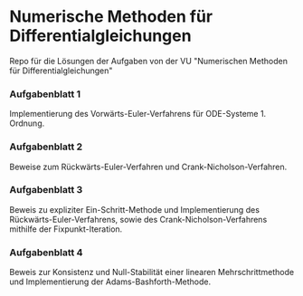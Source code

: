 # Numerische Methoden für Differentialgleichungen
Repo für die Lösungen der Aufgaben von der VU "Numerischen Methoden für Differentialgleichungen"

### Aufgabenblatt 1
Implementierung des Vorwärts-Euler-Verfahrens für ODE-Systeme 1. Ordnung.

### Aufgabenblatt 2
Beweise zum Rückwärts-Euler-Verfahren und Crank-Nicholson-Verfahren.

### Aufgabenblatt 3
Beweis zu expliziter Ein-Schritt-Methode und Implementierung des Rückwärts-Euler-Verfahrens, sowie des Crank-Nicholson-Verfahrens mithilfe der Fixpunkt-Iteration.

### Aufgabenblatt 4
Beweis zur Konsistenz und Null-Stabilität einer linearen Mehrschrittmethode und Implementierung der Adams-Bashforth-Methode.
